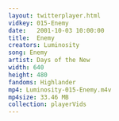 ```yaml
---
layout: twitterplayer.html
vidkey: 015-Enemy
date:   2001-10-03 10:00:00
title:  Enemy
creators: Luminosity
song: Enemy
artist: Days of the New
width: 640
height: 480
fandoms: Highlander
mp4: Luminosity-015-Enemy.m4v
mp4size: 33.46 MB
collection: playerVids
---
```


  <div>
  
  </div>
  